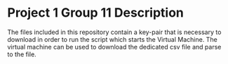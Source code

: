 # Project 1 Group 11 Description
The files included in this repository contain a key-pair that is necessary to download in order to run the script which starts the Virtual Machine. The virtual machine can be used to download the dedicated csv file and parse to the file. 
